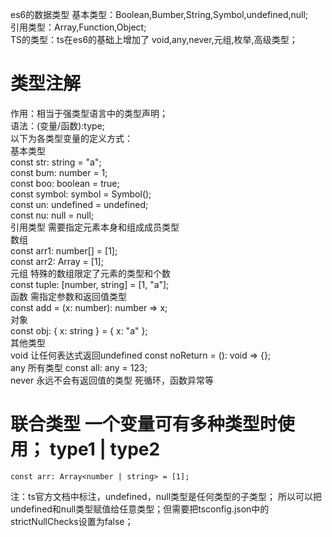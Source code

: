 es6的数据类型
  基本类型：Boolean,Bumber,String,Symbol,undefined,null;<br />
  引用类型：Array,Function,Object;<br />
  TS的类型：ts在es6的基础上增加了 void,any,never,元组,枚举,高级类型；<br />
# 类型注解
作用：相当于强类型语言中的类型声明；<br />
语法：(变量/函数):type;<br />
以下为各类型变量的定义方式：<br />
  基本类型<br />
    const str: string = "a";<br />
    const bum: number = 1;<br />
    const boo: boolean = true;<br />
    const symbol: symbol = Symbol();<br />
    const un: undefined = undefined;<br />
    const nu: null = null;<br />
  引用类型 需要指定元素本身和组成成员类型<br />
  数组<br />
    const arr1: number[] = [1];<br />
    const arr2: Array<number> = [1];<br />
  元组 特殊的数组限定了元素的类型和个数<br />
    const tuple: [number, string] = [1, "a"];<br />
  函数 需指定参数和返回值类型<br />
    const add = (x: number): number => x;<br />
  对象 <br />
    const obj: { x: string } = { x: "a" };<br />
  其他类型<br />
    void 让任何表达式返回undefined const noReturn = (): void => {};<br />
    any 所有类型 const all: any = 123;<br />
    never 永远不会有返回值的类型 死循环，函数异常等<br />
# 联合类型 一个变量可有多种类型时使用； type1 | type2 
    const arr: Array<number | string> = [1];

注：ts官方文档中标注，undefined，null类型是任何类型的子类型；
所以可以把undefined和null类型赋值给任意类型；但需要把tsconfig.json中的strictNullChecks设置为false；
    